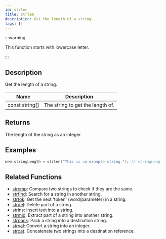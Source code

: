```yaml
---
id: strlen
title: strlen
description: Get the length of a string.
tags: []
---
```


:::warning

This function starts with lowercase letter.

:::

## Description

Get the length of a string.

| Name           | Description                      |
| -------------- | -------------------------------- |
| const string[] | The string to get the length of. |

## Returns

The length of the string as an integer.

## Examples

```c
new stringLength = strlen("This is an example string."); // stringLength is now set to 26
```

## Related Functions

- [strcmp](../functions/strcmp.md): Compare two strings to check if they are the same.
- [strfind](../functions/strfind.md): Search for a string in another string.
- [strtok](../functions/strtok.md): Get the next 'token' (word/parameter) in a string.
- [strdel](../functions/strdel.md): Delete part of a string.
- [strins](../functions/strins.md): Insert text into a string.
- [strmid](../functions/strmid.md): Extract part of a string into another string.
- [strpack](../functions/strpack.md): Pack a string into a destination string.
- [strval](../functions/strval.md): Convert a string into an integer.
- [strcat](../functions/strcat.md): Concatenate two strings into a destination reference.

